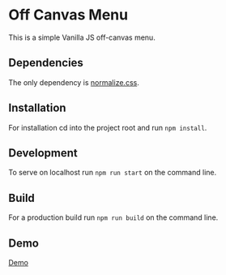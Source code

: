 # Off Canvas Menu
 This is a simple Vanilla JS off-canvas menu. 
 
 ## Dependencies
The only dependency is [normalize.css](https://necolas.github.io/normalize.css).
 
 ## Installation
For installation cd into the project root and run `npm install`.

 ## Development
To serve on localhost run `npm run start` on the command line.
 
 ## Build
For a production build run `npm run build` on the command line.

## Demo
[Demo](http://off-canvas-menu.mgnmrt.com)
